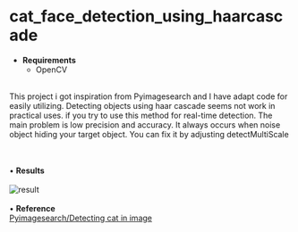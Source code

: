 # cat_face_detection_using_haarcascade
- **Requirements**
  - OpenCV
<br />
This project i got inspiration from  Pyimagesearch and I have adapt code for easily utilizing.
Detecting objects using haar cascade seems not work in practical uses. if you try to use this method for real-time detection. The main problem is low precision and accuracy. It always occurs when noise object hiding your target object. You can fix it by adjusting detectMultiScale

<br /><br /> • **Results** <br /><br />
![result](https://user-images.githubusercontent.com/56642026/74125120-e6910580-4c06-11ea-91f2-46d98f7d5834.PNG)
<br /><br /> • **Reference**<br />
[Pyimagesearch/Detecting cat in image](https://www.pyimagesearch.com/2016/06/20/detecting-cats-in-images-with-opencv/)
